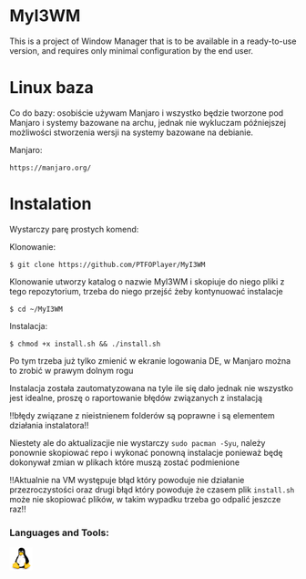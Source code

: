 # MyI3WM
This is a project of Window Manager that is to be available in a ready-to-use version, and requires only minimal configuration by the end user.
# Linux baza
Co do bazy: osobiście używam Manjaro i wszystko będzie tworzone pod Manjaro i systemy bazowane na archu, jednak nie wykluczam późniejszej możliwości stworzenia wersji na systemy bazowane na debianie.

Manjaro:
```
https://manjaro.org/
```
# Instalation

Wystarczy parę prostych komend:

Klonowanie:
```
$ git clone https://github.com/PTFOPlayer/MyI3WM
```
Klonowanie utworzy katalog o nazwie MyI3WM i skopiuje do niego pliki z tego repozytorium, trzeba do niego przejść żeby kontynuować instalacje
```
$ cd ~/MyI3WM
```
Instalacja:
```
$ chmod +x install.sh && ./install.sh
```
Po tym trzeba już tylko zmienić w ekranie logowania DE, w Manjaro można to zrobić w prawym dolnym rogu

Instalacja została zautomatyzowana na tyle ile się dało jednak nie wszystko jest idealne, proszę o raportowanie błędów związanych z instalacją 

!!błędy związane z nieistnienem folderów są poprawne i są elementem działania instalatora!!

Niestety ale do aktualizacjie nie wystarczy `sudo pacman -Syu`, należy ponownie skopiować repo i wykonać ponowną instalacje ponieważ będę dokonywał zmian w plikach które muszą zostać podmienione

!!Aktualnie na VM występuje błąd który powoduje nie działanie przezroczystości oraz drugi błąd który powoduje że czasem plik `install.sh` może nie skopiować plików, w takim wypadku trzeba go odpalić jeszcze raz!!


<h3 align="left">Languages and Tools:</h3>
<p align="left"> <a href="https://www.linux.org/" target="_blank"> <img src="https://raw.githubusercontent.com/devicons/devicon/master/icons/linux/linux-original.svg" alt="linux" width="40" height="40"/> </a> </p>
